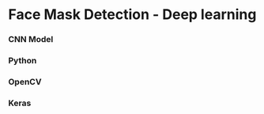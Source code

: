 # Face Mask Detection - Deep learning
<h3>CNN Model</h3>
<h3>Python</h3>
<h3>OpenCV</h3>
<h3>Keras</h3>
